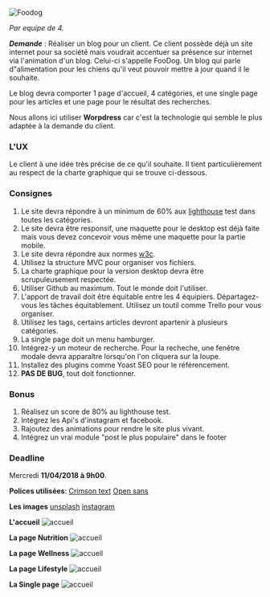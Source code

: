 ![Foodog](logo.JPG)

*Par equipe de 4.*

***Demande*** : Réaliser un blog pour un client. Ce client possède déjà un site internet pour sa société mais voudrait accentuer sa présence sur internet via l'animation d'un blog. Celui-ci s'appelle FooDog. Un blog qui parle d"alimentation pour les chiens qu'il veut pouvoir mettre à jour quand il le souhaite. 

Le blog devra comporter 1 page d'accueil, 4 catégories, et une single page pour les articles et une page pour le résultat des recherches. 

Nous allons ici utiliser **Worpdress** car c'est la technologie qui semble le plus adaptée à la demande du client. 

### L'UX

Le client à une idée très précise de ce qu'il souhaite. Il tient particulièrement au respect de la charte graphique qui se trouve ci-dessous.

### Consignes

1. Le site devra répondre à un minimum de 60% aux [lighthouse](https://developers.google.com/web/tools/lighthouse/) test dans toutes les catégories.
2. Le site devra être responsif, une maquette pour le desktop est déjà faite mais vous devez concevoir vous même une maquette pour la partie mobile. 
2. Le site devra répondre aux normes [w3c](https://validator.w3.org/).
3. Utilisez la structure MVC pour organiser vos fichiers.
4. La charte graphique pour la version desktop devra être scrupuleusement respectée. 
5. Utiliser Github au maximum. Tout le monde doit l'utiliser.
6. L'apport de travail doit être équitable entre les 4 équipiers. Départagez-vous les tâches équitablement. Utilisez un toutil comme Trello pour vous organiser. 
7. Utilisez les tags, certains articles devront apartenir à plusieurs catégories. 
7. La single page doit un menu hamburger.
8. Intégrez-y un moteur de recherche. Pour la recheche, une fenêtre modale devra apparaître lorsqu'on l'on cliquera sur la loupe. 
9. Installez des plugins comme Yoast SEO pour le référencement.
10. **PAS DE BUG**, tout doit fonctionner. 


### Bonus 
1. Réalisez un score de 80% au lighthouse test.
2. Intégrez les Api's d'instagram et facebook.
3. Rajoutez des animations pour rendre le site plus vivant.
4. Intégrez un vrai module "post le plus populaire" dans le footer




### Deadline 
Mercredi **11/04/2018 à 9h00**.

**Polices utilisées**:
 [Crimson text](https://fonts.google.com/specimen/Crimson+Text) 
 [Open sans](https://fonts.google.com/specimen/Open+Sans)

**Les images**
 [unsplash](https://unsplash.com/search/photos/dog-)
 [instagram](https://www.instagram.com/explore/tags/dogfood/?hl=fr)

**L'accueil** 
![accueil](dogfood.png)

**La page Nutrition** 
![accueil](nutrition.png)

**La page Wellness** 
![accueil](wellness.png)

**La page Lifestyle** 
![accueil](lefestyle.png)

**La Single page** 
![accueil](single.png)









